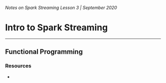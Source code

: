 _Notes on Spark Streaming Lesson 3 | September 2020_ 

# Intro to Spark Streaming

---

## Functional Programming


### Resources

- []()